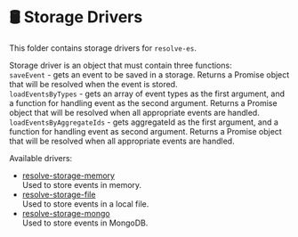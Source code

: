 # **🛢 Storage Drivers**
This folder contains storage drivers for `resolve-es`.

Storage driver is an object that must contain three functions:  
`saveEvent` - gets an event to be saved in a storage. Returns a Promise object that will be resolved when the event is stored.  
`loadEventsByTypes` - gets an array of event types as the first argument, and a function for handling event as the second argument. Returns a Promise object that will be resolved when all appropriate events are handled.  
`loadEventsByAggregateIds` - gets aggregateId as the first argument, and a function for handling event as second argument. Returns a Promise object that will be resolved when all appropriate events are handled.

Available drivers:
* [resolve-storage-memory](https://github.com/reimagined/resolve/tree/master/packages/storage-drivers/resolve-storage-memory)  
	Used to store events in memory.
* [resolve-storage-file](https://github.com/reimagined/resolve/tree/master/packages/storage-drivers/resolve-storage-file)  
	Used to store events in a local file.
* [resolve-storage-mongo](https://github.com/reimagined/resolve/tree/master/packages/storage-drivers/resolve-storage-mongo)  
	Used to store events in MongoDB.
